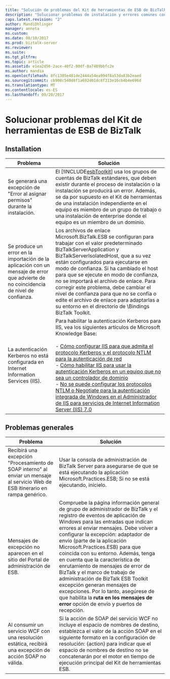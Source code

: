 ```yaml
---
title: "Solución de problemas del Kit de herramientas de ESB de BizTalk | Documentos de Microsoft"
description: "Solucionar problemas de instalación y errores comunes con el Kit de herramientas de ESB en BizTalk Server"
caps.latest.revision: "2"
author: MandiOhlinger
manager: anneta
ms.custom: 
ms.date: 08/10/2017
ms.prod: biztalk-server
ms.reviewer: 
ms.suite: 
ms.tgt_pltfrm: 
ms.topic: article
ms.assetid: e1ea2d56-2ace-40f2-80df-8a7489bbfc2e
ms.author: mandia
ms.openlocfilehash: 8fc1305e481de2444a54ea994f8a53da83b2eaed
ms.sourcegitcommit: cb908c540d8f1a692d01dc8f313e16cb4b4e696d
ms.translationtype: MT
ms.contentlocale: es-ES
ms.lasthandoff: 09/20/2017
---
```

# <a name="troubleshoot-the-biztalk-esb-toolkit"></a>Solucionar problemas del Kit de herramientas de ESB de BizTalk

  
## <a name="installation"></a>Installation  
  
|Problema|Solución|  
|-----------|----------------|  
|Se generará una excepción de "Error al asignar permisos" durante la instalación.|El [!INCLUDE[esbToolkit](../includes/esbtoolkit-md.md)] usa los grupos de cuentas de BizTalk estándares, que deben existir durante el proceso de instalación o la instalación se producirá un error. Además, se da por supuesto en el Kit de herramientas de una instalación independiente en el equipo es miembro de un grupo de trabajo o una instalación de enterprise donde el equipo es un miembro de un dominio.|  
|Se produce un error en la importación de la aplicación con un mensaje de error que advierte de no coincidencia de nivel de confianza.|Los archivos de enlace Microsoft.BizTalk.ESB se configuran para trabajar con el valor predeterminado BizTalkServerApplication y BizTalkServerIsolatedHost, que a su vez están configurados para ejecutarse en modo de confianza. Si ha cambiado el host para que se ejecute en modo de confianza, no se importará el archivo de enlace. Para corregir este problema, debe cambiar el nivel de confianza para que no se confía o edite el archivo de enlace para adaptarlas a su entorno en el directorio de \Bindings BizTalk Toolkit.|  
|La autenticación Kerberos no está configurada en Internet Information Services (IIS).|Para habilitar la autenticación Kerberos para IIS, vea los siguientes artículos de Microsoft Knowledge Base:<br /><br /> -   [Cómo configurar IIS para que admita el protocolo Kerberos y el protocolo NTLM para la autenticación de red](http://go.microsoft.com/fwlink/?LinkId=188566)<br />-   [Cómo habilitar IIS para usar la autenticación Kerberos en un equipo que no sea un controlador de dominio](http://go.microsoft.com/fwlink/?LinkId=188567)<br />-   [No se puede configurar los protocolos NTLM o Negotiate para la autenticación integrada de Windows en el Administrador de IIS para servicios de Internet Information Server (IIS) 7.0](http://go.microsoft.com/fwlink/?LinkId=188568)|  
  
## <a name="general-issues"></a>Problemas generales  
  
|Problema|Solución|  
|-----------|----------------|  
|Recibirá una excepción "Procesamiento de SOAP interno" al enviar un mensaje al servicio Web de ESB itinerario en rampa genérico.|Usar la consola de administración de BizTalk Server para asegurarse de que se está ejecutando la aplicación Microsoft.Practices.ESB; Si no se está ejecutando, inícielo.|  
|Mensajes de excepción no aparecen en el sitio del Portal de administración de ESB.|Compruebe la página información general de grupo de administrador de BizTalk y el registro de eventos de aplicación de Windows para las entradas que indican errores al enviar mensajes. Debe volver a configurar la excepción: adaptador de envío (parte de la aplicación Microsoft.Practices.ESB) para que coincida con su entorno. Además, tenga en cuenta que la característica de enrutamiento de mensajes de error de BizTalk y el marco de trabajo de administración de BizTalk ESB Toolkit excepción generan mensajes de excepciones. Por lo tanto, asegúrese de que habilita la **ruta en los mensajes de error** opción de envío y puertos de recepción.|  
|Al consumir un servicio WCF con una resolución estática, recibirá una excepción de acción SOAP no válida.|Si la acción de SOAP del servicio WCF no incluye el espacio de nombres de destino, establezca el valor de la acción SOAP en el siguiente formato en la configuración de resolución: {action} para indicar que el espacio de nombres de destino no se concatenarán por el motor en tiempo de ejecución principal del Kit de herramientas ESB.|